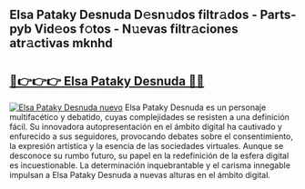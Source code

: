## Elsa Pataky Desnuda D𝚎sn𝚞dos filtr𝚊dos - Parts-pyb Vid𝚎os f𝚘tos - N𝚞evas filtr𝚊ciones atr𝚊ctivas mknhd

# <h2><a href="http://mb1acr.tromn.icu/?c=Elsa+Pataky+Desnuda">🔗👉👉👉 Elsa Pataky Desnuda 🔗🔗</a></h2>

[![Elsa Pataky Desnuda nuevo](https://i.imgur.com/pEAQMta.gif)](http://mb1acr.tromn.icu/?c=Elsa+Pataky+Desnuda)
Elsa Pataky Desnuda es un personaje multifacético y debatido, cuyas complejidades se resisten a una definición fácil.  Su innovadora autopresentación en el ámbito digital ha cautivado y enfurecido a sus seguidores, provocando debates sobre el consentimiento, la expresión artística y la esencia de las sociedades virtuales. Aunque se desconoce su rumbo futuro, su papel en la redefinición de la esfera digital es incuestionable. La determinación inquebrantable y el carisma innegable impulsan a Elsa Pataky Desnuda a nuevas alturas en el ámbito digital.

